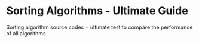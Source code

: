 # Sorting Algorithms - Ultimate Guide

Sorting algorithm source codes + ultimate test to compare the performance of all algorithms.
